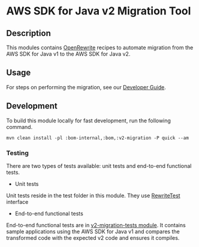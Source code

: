 # AWS SDK for Java v2 Migration Tool

## Description
This modules contains [OpenRewrite][open-rewrite] recipes to automate migration from the AWS SDK for Java v1 to the AWS SDK for Java v2.

## Usage

For steps on performing the migration, see our [Developer Guide][developer-guide].

## Development

To build this module locally for fast development, run the following command.

```
mvn clean install -pl :bom-internal,:bom,:v2-migration -P quick --am
```

### Testing

There are two types of tests available: unit tests and end-to-end functional tests.
- Unit tests

Unit tests reside in the test folder in this module. They use [RewriteTest][rewrite-test] interface

- End-to-end functional tests

End-to-end functional tests are in [v2-migration-tests module][v2-migration-tests]. It contains
sample applications using the AWS SDK for Java v1 and compares the transformed code with the expected v2 
code and ensures it compiles.

[open-rewrite]: https://docs.openrewrite.org/
[rewrite-test]: https://docs.openrewrite.org/authoring-recipes/recipe-testing#rewritetest-interface
[v2-migration-tests]: ../test/v2-migration-tests
[developer-guide]: https://docs.aws.amazon.com/sdk-for-java/latest/developer-guide/migration-tool.html
